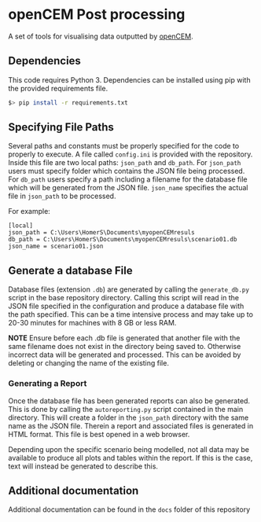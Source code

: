 
# openCEM Post processing
A set of tools for visualising data outputted by [openCEM](github.com/openCEMorg/openCEM).

## Dependencies
This code requires Python 3. Dependencies can be installed using pip with the provided requirements file.
```bash
$> pip install -r requirements.txt
```

## Specifying File Paths
Several paths and constants must be properly specified for the code to properly to execute. A file called `config.ini` is provided with the repository. Inside this file are two local paths: `json_path` and `db_path`. For `json_path` users must specify folder which contains the JSON file being processed. For `db_path` users specify a path including a filename for the database file which will be generated from the JSON file. `json_name` specifies the actual file in `json_path` to be processed.

For example:
```
[local]
json_path = C:\Users\HomerS\Documents\myopenCEMresuls
db_path = C:\Users\HomerS\Documents\myopenCEMresuls\scenario01.db
json_name = scenario01.json
```

## Generate a database File
Database files (extension `.db`) are generated by calling the `generate_db.py` script in the base repository directory.
Calling this script will read in the JSON file specified in the configuration and produce a database file with the path specified. This can be a time intensive process and may take up to 20-30 minutes for machines with 8 GB or less RAM.

**NOTE** Ensure before each .db file is generated that another file with the same filename does not exist in the directory being saved to. Otherwise incorrect data will be generated and processed. This can be avoided by deleting or changing the name of the existing file.

### Generating a Report
Once the database file has been generated reports can also be generated. This is done by calling the `autoreporting.py` script contained in the main directory. This will create a folder in the `json_path` directory with the same name as the JSON file. Therein a report and associated files is generated in HTML format. This file is best opened in a web browser.

Depending upon the specific scenario being modelled, not all data may be available to produce all plots and tables within the report. If this is the case, text will instead be generated to describe this.  

## Additional documentation

Additional documentation can be found in the `docs` folder of this repository
